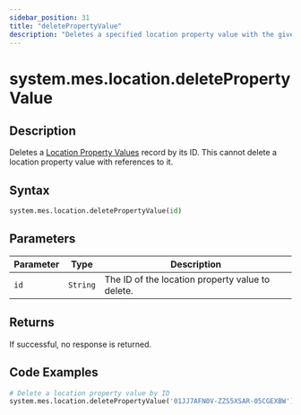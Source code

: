 ```yaml
---
sidebar_position: 31
title: "deletePropertyValue"
description: "Deletes a specified location property value with the given ID."
---
```


# system.mes.location.deletePropertyValue

## Description

Deletes a [Location Property Values](../../data-model/location-model/location-property-value) record by its ID.
This cannot delete a location property value with references to it.

## Syntax
```python
system.mes.location.deletePropertyValue(id)
```

## Parameters

| Parameter  | Type     | Description                                      |
|------------|----------|--------------------------------------------------|
| `id`       | `String` | The ID of the location property value to delete. |

## Returns

If successful, no response is returned.

## Code Examples

```python
# Delete a location property value by ID
system.mes.location.deletePropertyValue('01JJ7AFN0V-ZZS5XSAR-05CGEXBW')
```